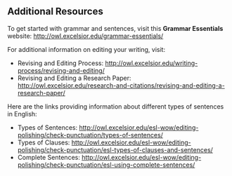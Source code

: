 
## Additional Resources

To get started with grammar and sentences, visit this **Grammar Essentials** website: http://owl.excelsior.edu/grammar-essentials/

For additional information on editing your writing, visit:

* Revising and Editing Process: http://owl.excelsior.edu/writing-process/revising-and-editing/
* Revising and Editing a Research Paper: http://owl.excelsior.edu/research-and-citations/revising-and-editing-a-research-paper/

Here are the links providing information about different types of sentences in English: 

* Types of Sentences: http://owl.excelsior.edu/esl-wow/editing-polishing/check-punctuation/types-of-sentences/
* Types of Clauses: http://owl.excelsior.edu/esl-wow/editing-polishing/check-punctuation/esl-types-of-clauses-and-sentences/
* Complete Sentences: http://owl.excelsior.edu/esl-wow/editing-polishing/check-punctuation/esl-using-complete-sentences/
